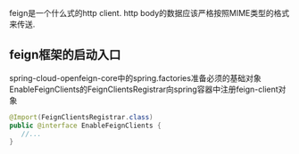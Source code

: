 

feign是一个什么式的http client.
http body的数据应该严格按照MIME类型的格式来传送.


## feign框架的启动入口
spring-cloud-openfeign-core中的spring.factories准备必须的基础对象
EnableFeignClients的FeignClientsRegistrar向spring容器中注册feign-client对象

```java
@Import(FeignClientsRegistrar.class)
public @interface EnableFeignClients {
   //...
}
```